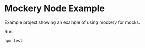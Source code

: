 # Mockery Node Example

Example project showing an example of using mockery for mocks.

Run:

```
npm test
```

